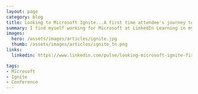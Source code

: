 ```yaml
---
layout: page
category: blog
title: Looking to Microsoft Ignite...A first time attendee's journey to find out what's awesome!
summary: I find myself working for Microsoft at LinkedIn Learning in my very first Microsoft conference...Ignite. Needless to say, I feel a bit like a fish out of water, really more like a cat that's been adopted by a giraffe family. Here's what I'll be looking for during the week.
images:
  hero: /assets/images/articles/ignite.jpg
  thumb: /assets/images/articles/ignite_tn.png
links:
  linkedin: https://www.linkedin.com/pulse/looking-microsoft-ignite-first-time-attendee-journey-find-villalobos

tags:
- Microsoft
- Ignite
- Conference
---
```

